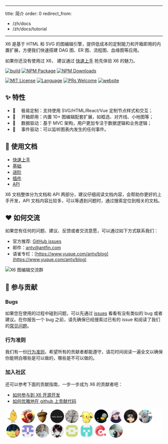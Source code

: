 
---
title: 简介
order: 0
redirect_from:
  - /zh/docs
  - /zh/docs/tutorial
---

X6 是基于 HTML 和 SVG 的图编辑引擎，提供低成本的定制能力和开箱即用的内置扩展，方便我们快速搭建 DAG 图、ER 图、流程图、血缘图等应用。

如果你还没有使用过 X6， 建议通过 [快速上手](/tutorial/getting-started) 抢先体验 X6 的魅力。

<p align="left">
<a href="https://github.com/antvis/X6/actions/workflows/ci.yml"><img alt="build" src="https://img.shields.io/github/actions/workflow/status/antvis/x6/ci.yml?branch=master&logo=github&style=flat-square" /></a>
<a href="https://www.npmjs.com/package/@antv/x6"><img alt="NPM Package" src="https://img.shields.io/npm/v/@antv/x6.svg?style=flat-square" /></a>
<a href="https://www.npmjs.com/package/@antv/x6"><img alt="NPM Downloads" src="https://img.shields.io/npm/dm/@antv/x6?logo=npm&style=flat-square" /></a>
</p>

<p align="left">
<a href="/LICENSE"><img src="https://img.shields.io/github/license/antvis/x6?style=flat-square" alt="MIT License" /></a>
<a href="https://www.typescriptlang.org"><img alt="Language" src="https://img.shields.io/badge/language-TypeScript-blue.svg?style=flat-square" /></a>
<a href="https://github.com/antvis/x6/pulls"><img alt="PRs Welcome" src="https://img.shields.io/badge/PRs-Welcome-brightgreen.svg?style=flat-square" /></a>
<a href="https://x6.antv.antgroup.com"><img alt="website" src="https://img.shields.io/static/v1?label=&labelColor=505050&message=website&color=0076D6&style=flat-square&logo=google-chrome&logoColor=0076D6" /></a>
</p>

## ✨ 特性

- 🌱 　极易定制：支持使用 SVG/HTML/React/Vue 定制节点样式和交互；
- 🚀 　开箱即用：内置 10+ 图编辑配套扩展，如框选、对齐线、小地图等；
- 🧲 　数据驱动：基于 MVC 架构，用户更加专注于数据逻辑和业务逻辑；
- 💯 　事件驱动：可以监听图表内发生的任何事件。

## 🍉 使用文档

- [快速上手](/tutorial/getting-started)
- [基础](/tutorial/basic/graph)
- [进阶](/tutorial/intermediate/connection-point)
- [插件](/tutorial/plugins/transform)
- [API](/api/graph/graph)

X6 文档整体分为文档和 API 两部分，建议仔细阅读文档内容，会帮助你更好的上手开发，API 文档内容比较多，可以等遇到问题时，通过搜索定位到相关的文档。

## ❤️ 如何交流

如果您有任何的问题、建议、反馈或者交流意愿，可以通过如下方式联系我们：

- 官方推荐: [GitHub issues](https://github.com/antvis/X6/issues/new/choose)
- 邮件：[antv@antfin.com](mailto:antv@antfin.com)
- 语雀专栏：[https://www.yuque.com/antv/blog](https://www.yuque.com/antv/blog)

<img src="https://mdn.alipayobjects.com/huamei_qa8qxu/afts/img/A*re6DTJv_Me8AAAAAQYAAAAgAemJ7AQ/original" alt="X6 图编辑交流群" width="375" />

## 🤝 参与贡献

### Bugs

如果您在使用的过程中碰到问题，可以先通过 [issues](https://github.com/antvis/x6/issues) 看看有没有类似的 bug 或者建议。在你报告一个 bug 之前，请先确保已经搜索过已有的 issue 和阅读了我们的[常见问题](https://www.yuque.com/antv/x6/tox1ukbz5cw57qfy)。

### 行为准则

我们有一份[行为准则](https://github.com/antvis/X6/blob/master/CONTRIBUTING.zh-CN.md)，希望所有的贡献者都能遵守，请花时间阅读一遍全文以确保你能明白哪些是可以做的，哪些是不可以做的。

### 加入社区

还可以参考下面的贡献指南，一步一步成为 X6 的贡献者吧：

- [如何参与到 X6 开源开发](https://www.yuque.com/antv/x6/gcinvi)
- [如何优雅地在 github 上贡献代码](https://segmentfault.com/a/1190000000736629?u_atoken=b71f69b7-7d74-4e6c-a373-76e0a36e2c87&u_asession=01aGvG2P10Vrjamv5BFM7yX0X2_OcJ_XmHlitgQC_BVnNLlRLdwpnHYH8ma1b1UKRaX0KNBwm7Lovlpxjd_P_q4JsKWYrT3W_NKPr8w6oU7K93NVUbout2zcDySUWFprtJUe3R9QHfzEvknA4dzJmVTGBkFo3NEHBv0PZUm6pbxQU&u_asig=05FBplinh079EhmRTHTDgrLXp5aawipV_A-9VAsAs841tY8QeTTaaTvFKcH6odRhI4VX2pBdH5ae6FY2MiL2X_4yTqZp2jK-_nBOl2nesFZDM2RmF5JkBT_JWpU60Z6lY1hzgqVxFxj_uE1HnffLBmwa5Sl9NkdZ4_S8RH_A-AooP9JS7q8ZD7Xtz2Ly-b0kmuyAKRFSVJkkdwVUnyHAIJzZMNY1otqX6vcbPyd-A-Ld3WE-pEMt_G6ZtWjng8eWoZH_8T8uYGNepqxdb-gLe1IO3h9VXwMyh6PgyDIVSG1W-dzbV77H9pFSh5eWBVfcZZYGYDqHeX90h_yD6KfDquy8GWlAwW_v4wTa3IAdocwA0iaDksczFnALAG-4HaicdUmWspDxyAEEo4kbsryBKb9Q&u_aref=SU72jL%2FvYl46xrVouxNG%2FiEj5e0%3D)

<a href="https://github.com/antvis/x6/graphs/contributors">
  <img src="https://raw.githubusercontent.com/antvis/X6/master/CONTRIBUTORS.svg" alt="Contributors" />
</a>
